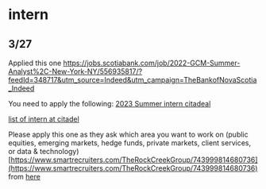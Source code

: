 # intern
## 3/27
Applied this one
https://jobs.scotiabank.com/job/2022-GCM-Summer-Analyst%2C-New-York-NY/556935817/?feedId=348717&utm_source=Indeed&utm_campaign=TheBankofNovaScotia_Indeed

You need to apply the following:
[2023 Summer intern citadeal](https://www.citadel.com/careers/details/equities-citadel-associate-program-summer-internship-2023-us/)

[list of intern at citadel](https://www.citadel.com/careers/open-positions/positions-for-students/?keyword=Intern)

Please apply this one as they ask which area you want to work on (public equities, emerging markets, hedge funds, private markets, client services, or data & technology)
[https://www.smartrecruiters.com/TheRockCreekGroup/743999814680736](https://www.smartrecruiters.com/TheRockCreekGroup/743999814680736)
from 
[here](https://therockcreekgroup.com/jobs/)

